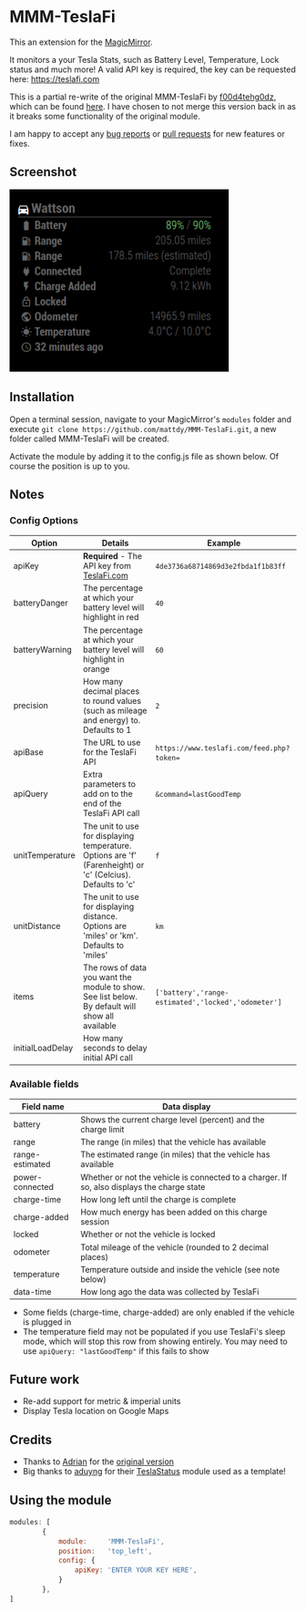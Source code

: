 # MMM-TeslaFi

This an extension for the [MagicMirror](https://github.com/MichMich/MagicMirror).

It monitors a your Tesla Stats, such as Battery Level, Temperature, Lock status and much more! A valid API key is required, the key can be requested here: https://teslafi.com

This is a partial re-write of the original MMM-TeslaFi by [f00d4tehg0dz](https://github.com/f00d4tehg0dz), which can be found [here](https://github.com/f00d4tehg0dz/MMM-TeslaFi). I have chosen to not merge this version back in as it breaks some functionality of the original module.

I am happy to accept any [bug reports](https://github.com/mattdy/MMM-TeslaFi/issues) or [pull requests](https://github.com/mattdy/MMM-TeslaFi/pulls) for new features or fixes.

## Screenshot

![screenshot.png](doc/screenshot.png)

## Installation

Open a terminal session, navigate to your MagicMirror's `modules` folder and execute `git clone https://github.com/mattdy/MMM-TeslaFi.git`, a new folder called MMM-TeslaFi will be created.

Activate the module by adding it to the config.js file as shown below. Of course the position is up to you.

## Notes

### Config Options

| Option | Details | Example |
| --- | --- | --- |
| apiKey | **Required** - The API key from [TeslaFi.com](https://teslafi.com/api.php) | `4de3736a68714869d3e2fbda1f1b83ff` |
| batteryDanger | The percentage at which your battery level will highlight in red | `40` |
| batteryWarning | The percentage at which your battery level will highlight in orange | `60` |
| precision | How many decimal places to round values (such as mileage and energy) to. Defaults to 1 | `2` |
| apiBase | The URL to use for the TeslaFi API | `https://www.teslafi.com/feed.php?token=` |
| apiQuery | Extra parameters to add on to the end of the TeslaFi API call | `&command=lastGoodTemp` |
| unitTemperature | The unit to use for displaying temperature. Options are 'f' (Farenheight) or 'c' (Celcius). Defaults to 'c' | `f` |
| unitDistance | The unit to use for displaying distance. Options are 'miles' or 'km'. Defaults to 'miles' | `km` |
| items | The rows of data you want the module to show. See list below. By default will show all available | `['battery','range-estimated','locked','odometer']` |
| initialLoadDelay | How many seconds to delay initial API call |

### Available fields

| Field name | Data display |
| --- | --- |
| battery | Shows the current charge level (percent) and the charge limit |
| range | The range (in miles) that the vehicle has available |
| range-estimated | The estimated range (in miles) that the vehicle has available |
| power-connected | Whether or not the vehicle is connected to a charger. If so, also displays the charge state |
| charge-time | How long left until the charge is complete |
| charge-added | How much energy has been added on this charge session |
| locked | Whether or not the vehicle is locked |
| odometer | Total mileage of the vehicle (rounded to 2 decimal places) |
| temperature | Temperature outside and inside the vehicle (see note below) |
| data-time | How long ago the data was collected by TeslaFi |

* Some fields (charge-time, charge-added) are only enabled if the vehicle is plugged in
* The temperature field may not be populated if you use TeslaFi's sleep mode, which will stop this row from showing entirely. You may need to use `apiQuery: "lastGoodTemp"` if this fails to show

## Future work

* Re-add support for metric & imperial units
* Display Tesla location on Google Maps

## Credits

* Thanks to [Adrian](https://github.com/f00d4tehg0dz) for the [original version](https://github.com/f00d4tehg0dz/MMM-TeslaFi)
* Big thanks to [aduyng](https://github.com/aduyng) for their [TeslaStatus](https://github.com/aduyng/MMM-TeslaStatus) module used as a template!

## Using the module

````javascript
modules: [
		{
			module:		'MMM-TeslaFi',
			position:	'top_left',
			config: {
				apiKey: 'ENTER YOUR KEY HERE',
			}
		},
]
````
